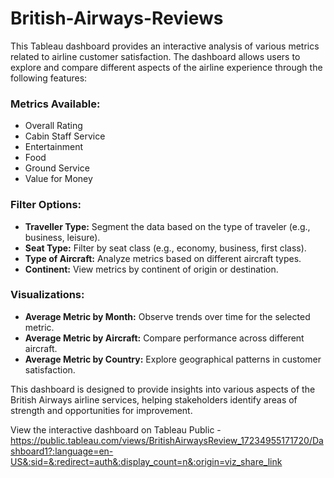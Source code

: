 # British-Airways-Reviews
This Tableau dashboard provides an interactive analysis of various metrics related to airline customer satisfaction. The dashboard allows users to explore and compare different aspects of the airline experience through the following features:

### Metrics Available:
- Overall Rating
- Cabin Staff Service
- Entertainment
- Food
- Ground Service
- Value for Money
  
### Filter Options:
- **Traveller Type:**
  Segment the data based on the type of traveler (e.g., business, leisure).
- **Seat Type:**
  Filter by seat class (e.g., economy, business, first class).
- **Type of Aircraft:**
  Analyze metrics based on different aircraft types.
- **Continent:**
  View metrics by continent of origin or destination.

### Visualizations:
- **Average Metric by Month:** Observe trends over time for the selected metric.
- **Average Metric by Aircraft:** Compare performance across different aircraft.
- **Average Metric by Country:** Explore geographical patterns in customer satisfaction.
  
This dashboard is designed to provide insights into various aspects of the British Airways airline services, helping stakeholders identify areas of strength and opportunities for improvement.

View the interactive dashboard on Tableau Public - https://public.tableau.com/views/BritishAirwaysReview_17234955171720/Dashboard1?:language=en-US&:sid=&:redirect=auth&:display_count=n&:origin=viz_share_link
